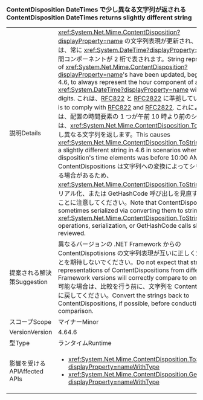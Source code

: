 ### <a name="contentdisposition-datetimes-returns-slightly-different-string"></a><span data-ttu-id="28eb5-101">ContentDisposition DateTimes で少し異なる文字列が返される</span><span class="sxs-lookup"><span data-stu-id="28eb5-101">ContentDisposition DateTimes returns slightly different string</span></span>

|   |   |
|---|---|
|<span data-ttu-id="28eb5-102">説明</span><span class="sxs-lookup"><span data-stu-id="28eb5-102">Details</span></span>|<span data-ttu-id="28eb5-103"><xref:System.Net.Mime.ContentDisposition?displayProperty=name> の文字列表現が更新され、4.6 以降では、常に <xref:System.DateTime?displayProperty=name> の時間コンポーネントが 2 桁で表されます。</span><span class="sxs-lookup"><span data-stu-id="28eb5-103">String representations of <xref:System.Net.Mime.ContentDisposition?displayProperty=name>'s have been updated, beginning in 4.6, to always represent the hour component of a <xref:System.DateTime?displayProperty=name> with two digits.</span></span> <span data-ttu-id="28eb5-104">これは、[RFC822](http://www.ietf.org/rfc/rfc0822.txt) と [RFC2822](http://www.ietf.org/rfc/rfc2822.txt) に準拠しています。</span><span class="sxs-lookup"><span data-stu-id="28eb5-104">This is to comply with [RFC822](http://www.ietf.org/rfc/rfc0822.txt) and [RFC2822](http://www.ietf.org/rfc/rfc2822.txt).</span></span> <span data-ttu-id="28eb5-105">これにより、4.6 では、配置の時間要素の 1 つが午前 10 時より前のシナリオでは、<xref:System.Net.Mime.ContentDisposition.ToString> は少し異なる文字列を返します。</span><span class="sxs-lookup"><span data-stu-id="28eb5-105">This causes <xref:System.Net.Mime.ContentDisposition.ToString> to return a slightly different string in 4.6 in scenarios where one of the disposition's time elements was before 10:00 AM.</span></span> <span data-ttu-id="28eb5-106">ContentDispositions は文字列への変換によってシリアル化される場合があるため、<xref:System.Net.Mime.ContentDisposition.ToString> 操作、シリアル化、または GetHashCode 呼び出しを見直す必要があることに注意してください。</span><span class="sxs-lookup"><span data-stu-id="28eb5-106">Note that ContentDispositions are sometimes serialized via converting them to strings, so any <xref:System.Net.Mime.ContentDisposition.ToString> operations, serialization, or GetHashCode calls should be reviewed.</span></span>|
|<span data-ttu-id="28eb5-107">提案される解決策</span><span class="sxs-lookup"><span data-stu-id="28eb5-107">Suggestion</span></span>|<span data-ttu-id="28eb5-108">異なるバージョンの .NET Framework からの ContentDispotisions の文字列表現が互いに正しく対応することを期待しないでください。</span><span class="sxs-lookup"><span data-stu-id="28eb5-108">Do not expect that string representations of ContentDispositions from different .NET Framework versions will correctly compare to one another.</span></span> <span data-ttu-id="28eb5-109">可能な場合は、比較を行う前に、文字列を ContentDispositions に戻してください。</span><span class="sxs-lookup"><span data-stu-id="28eb5-109">Convert the strings back to ContentDispositions, if possible, before conducting a comparison.</span></span>|
|<span data-ttu-id="28eb5-110">スコープ</span><span class="sxs-lookup"><span data-stu-id="28eb5-110">Scope</span></span>|<span data-ttu-id="28eb5-111">マイナー</span><span class="sxs-lookup"><span data-stu-id="28eb5-111">Minor</span></span>|
|<span data-ttu-id="28eb5-112">Version</span><span class="sxs-lookup"><span data-stu-id="28eb5-112">Version</span></span>|<span data-ttu-id="28eb5-113">4.6</span><span class="sxs-lookup"><span data-stu-id="28eb5-113">4.6</span></span>|
|<span data-ttu-id="28eb5-114">型</span><span class="sxs-lookup"><span data-stu-id="28eb5-114">Type</span></span>|<span data-ttu-id="28eb5-115">ランタイム</span><span class="sxs-lookup"><span data-stu-id="28eb5-115">Runtime</span></span>|
|<span data-ttu-id="28eb5-116">影響を受ける API</span><span class="sxs-lookup"><span data-stu-id="28eb5-116">Affected APIs</span></span>|<ul><li><xref:System.Net.Mime.ContentDisposition.ToString?displayProperty=nameWithType></li><li><xref:System.Net.Mime.ContentDisposition.GetHashCode?displayProperty=nameWithType></li></ul>|

